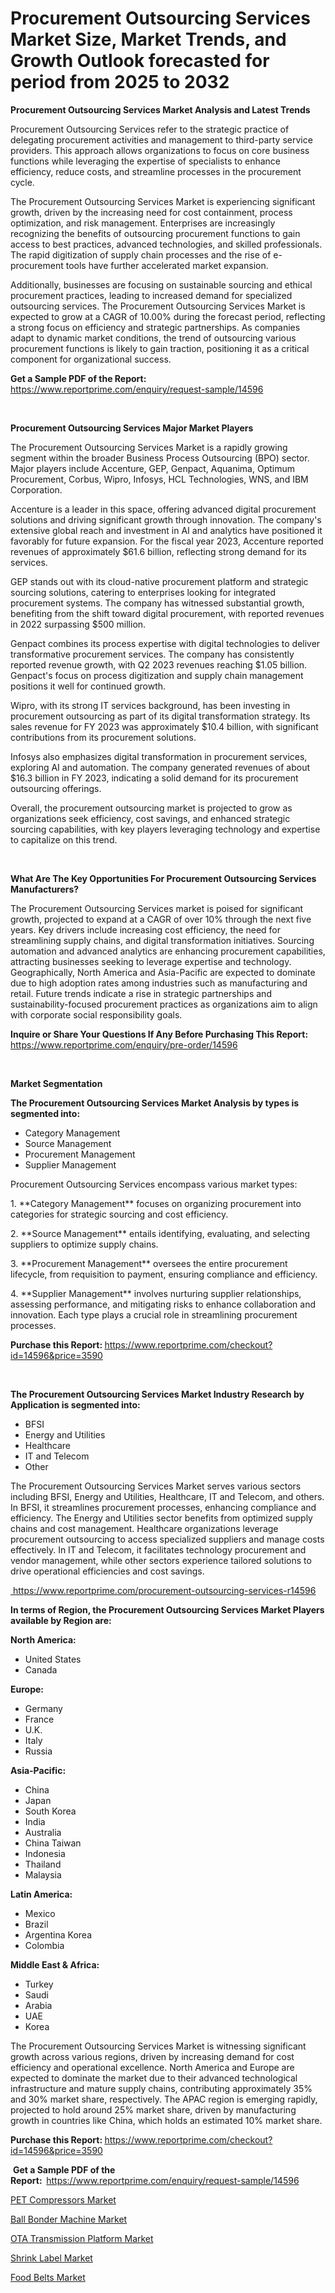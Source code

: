 <p><h1>Procurement Outsourcing Services Market Size, Market Trends, and Growth Outlook forecasted for period from 2025 to 2032</h1></p><p><strong>Procurement Outsourcing Services Market Analysis and Latest Trends</strong></p>
<p><p>Procurement Outsourcing Services refer to the strategic practice of delegating procurement activities and management to third-party service providers. This approach allows organizations to focus on core business functions while leveraging the expertise of specialists to enhance efficiency, reduce costs, and streamline processes in the procurement cycle.</p><p>The Procurement Outsourcing Services Market is experiencing significant growth, driven by the increasing need for cost containment, process optimization, and risk management. Enterprises are increasingly recognizing the benefits of outsourcing procurement functions to gain access to best practices, advanced technologies, and skilled professionals. The rapid digitization of supply chain processes and the rise of e-procurement tools have further accelerated market expansion.</p><p>Additionally, businesses are focusing on sustainable sourcing and ethical procurement practices, leading to increased demand for specialized outsourcing services. The Procurement Outsourcing Services Market is expected to grow at a CAGR of 10.00% during the forecast period, reflecting a strong focus on efficiency and strategic partnerships. As companies adapt to dynamic market conditions, the trend of outsourcing various procurement functions is likely to gain traction, positioning it as a critical component for organizational success.</p></p>
<p><strong>Get a Sample PDF of the Report:&nbsp;</strong> <a href="https://www.reportprime.com/enquiry/request-sample/14596?utm_campaign=2290&utm_medium=2&utm_source=Github&utm_content=ia&utm_term=20032025&utm_id=procurement-outsourcing-services">https://www.reportprime.com/enquiry/request-sample/14596</a></p>
<p>&nbsp;</p>
<p><strong>Procurement Outsourcing Services Major Market Players</strong></p>
<p><p>The Procurement Outsourcing Services Market is a rapidly growing segment within the broader Business Process Outsourcing (BPO) sector. Major players include Accenture, GEP, Genpact, Aquanima, Optimum Procurement, Corbus, Wipro, Infosys, HCL Technologies, WNS, and IBM Corporation. </p><p>Accenture is a leader in this space, offering advanced digital procurement solutions and driving significant growth through innovation. The company's extensive global reach and investment in AI and analytics have positioned it favorably for future expansion. For the fiscal year 2023, Accenture reported revenues of approximately $61.6 billion, reflecting strong demand for its services.</p><p>GEP stands out with its cloud-native procurement platform and strategic sourcing solutions, catering to enterprises looking for integrated procurement systems. The company has witnessed substantial growth, benefiting from the shift toward digital procurement, with reported revenues in 2022 surpassing $500 million.</p><p>Genpact combines its process expertise with digital technologies to deliver transformative procurement services. The company has consistently reported revenue growth, with Q2 2023 revenues reaching $1.05 billion. Genpact's focus on process digitization and supply chain management positions it well for continued growth.</p><p>Wipro, with its strong IT services background, has been investing in procurement outsourcing as part of its digital transformation strategy. Its sales revenue for FY 2023 was approximately $10.4 billion, with significant contributions from its procurement solutions.</p><p>Infosys also emphasizes digital transformation in procurement services, exploring AI and automation. The company generated revenues of about $16.3 billion in FY 2023, indicating a solid demand for its procurement outsourcing offerings.</p><p>Overall, the procurement outsourcing market is projected to grow as organizations seek efficiency, cost savings, and enhanced strategic sourcing capabilities, with key players leveraging technology and expertise to capitalize on this trend.</p></p>
<p>&nbsp;</p>
<p><strong>What Are The Key Opportunities For Procurement Outsourcing Services Manufacturers?</strong></p>
<p><p>The Procurement Outsourcing Services market is poised for significant growth, projected to expand at a CAGR of over 10% through the next five years. Key drivers include increasing cost efficiency, the need for streamlining supply chains, and digital transformation initiatives. Sourcing automation and advanced analytics are enhancing procurement capabilities, attracting businesses seeking to leverage expertise and technology. Geographically, North America and Asia-Pacific are expected to dominate due to high adoption rates among industries such as manufacturing and retail. Future trends indicate a rise in strategic partnerships and sustainability-focused procurement practices as organizations aim to align with corporate social responsibility goals.</p></p>
<p><strong>Inquire or Share Your Questions If Any Before Purchasing This Report:</strong> <a href="https://www.reportprime.com/enquiry/pre-order/14596?utm_campaign=2290&utm_medium=2&utm_source=Github&utm_content=ia&utm_term=20032025&utm_id=procurement-outsourcing-services">https://www.reportprime.com/enquiry/pre-order/14596</a></p>
<p>&nbsp;</p>
<p><strong>Market Segmentation</strong></p>
<p><strong>The Procurement Outsourcing Services Market Analysis by types is segmented into:</strong></p>
<p><ul><li>Category Management</li><li>Source Management</li><li>Procurement Management</li><li>Supplier Management</li></ul></p>
<p><p>Procurement Outsourcing Services encompass various market types: </p><p>1. **Category Management** focuses on organizing procurement into categories for strategic sourcing and cost efficiency. </p><p>2. **Source Management** entails identifying, evaluating, and selecting suppliers to optimize supply chains. </p><p>3. **Procurement Management** oversees the entire procurement lifecycle, from requisition to payment, ensuring compliance and efficiency. </p><p>4. **Supplier Management** involves nurturing supplier relationships, assessing performance, and mitigating risks to enhance collaboration and innovation. Each type plays a crucial role in streamlining procurement processes.</p></p>
<p><strong>Purchase this Report:&nbsp;</strong><a href="https://www.reportprime.com/checkout?id=14596&price=3590&utm_campaign=2290&utm_medium=2&utm_source=Github&utm_content=ia&utm_term=20032025&utm_id=procurement-outsourcing-services">https://www.reportprime.com/checkout?id=14596&price=3590</a></p>
<p>&nbsp;</p>
<p><strong>The Procurement Outsourcing Services Market Industry Research by Application is segmented into:</strong></p>
<p><ul><li>BFSI</li><li>Energy and Utilities</li><li>Healthcare</li><li>IT and Telecom</li><li>Other</li></ul></p>
<p><p>The Procurement Outsourcing Services Market serves various sectors including BFSI, Energy and Utilities, Healthcare, IT and Telecom, and others. In BFSI, it streamlines procurement processes, enhancing compliance and efficiency. The Energy and Utilities sector benefits from optimized supply chains and cost management. Healthcare organizations leverage procurement outsourcing to access specialized suppliers and manage costs effectively. In IT and Telecom, it facilitates technology procurement and vendor management, while other sectors experience tailored solutions to drive operational efficiencies and cost savings.</p></p>
<p><a href="https://www.reportprime.com/procurement-outsourcing-services-r14596?utm_campaign=2290&utm_medium=2&utm_source=Github&utm_content=ia&utm_term=20032025&utm_id=procurement-outsourcing-services">&nbsp;https://www.reportprime.com/procurement-outsourcing-services-r14596</a></p>
<p><strong>In terms of Region, the Procurement Outsourcing Services Market Players available by Region are:</strong></p>
<p>
    <p> <strong> North America: </strong>
        <ul>
            <li>United States</li>
            <li>Canada</li>
        </ul>
        </p> 
    <p> <strong> Europe: </strong>
        <ul>
            <li>Germany</li>
            <li>France</li>
            <li>U.K.</li>
            <li>Italy</li>
            <li>Russia</li>
        </ul>
        </p> 
    <p> <strong> Asia-Pacific: </strong>
        <ul>
            <li>China</li>
            <li>Japan</li>
            <li>South Korea</li>
            <li>India</li>
            <li>Australia</li>
            <li>China Taiwan</li>
            <li>Indonesia</li>
            <li>Thailand</li>
            <li>Malaysia</li>
        </ul>
        </p> 
    <p> <strong> Latin America: </strong>
        <ul>
            <li>Mexico</li>
            <li>Brazil</li>
            <li>Argentina Korea</li>
            <li>Colombia</li>
        </ul>
        </p> 
    <p> <strong> Middle East & Africa: </strong>
        <ul>
            <li>Turkey</li>
            <li>Saudi</li>
            <li>Arabia</li>
            <li>UAE</li>
            <li>Korea</li>
        </ul>
    </p>
    </p>
<p><p>The Procurement Outsourcing Services Market is witnessing significant growth across various regions, driven by increasing demand for cost efficiency and operational excellence. North America and Europe are expected to dominate the market due to their advanced technological infrastructure and mature supply chains, contributing approximately 35% and 30% market share, respectively. The APAC region is emerging rapidly, projected to hold around 25% market share, driven by manufacturing growth in countries like China, which holds an estimated 10% market share.</p></p>
<p><strong>Purchase this Report: </strong><a href="https://www.reportprime.com/checkout?id=14596&price=3590&utm_campaign=2290&utm_medium=2&utm_source=Github&utm_content=ia&utm_term=20032025&utm_id=procurement-outsourcing-services">https://www.reportprime.com/checkout?id=14596&price=3590</a></p>
<p>&nbsp;<strong>Get a Sample PDF of the Report:&nbsp;&nbsp;</strong><a href="https://www.reportprime.com/enquiry/request-sample/14596?utm_campaign=2290&utm_medium=2&utm_source=Github&utm_content=ia&utm_term=20032025&utm_id=procurement-outsourcing-services">https://www.reportprime.com/enquiry/request-sample/14596</a></p>
<p><strong></strong></p>
<p><p><a href="https://www.linkedin.com/pulse/pet-compressors-market-strategic-insights-product-hp0je?utm_campaign=2290&utm_medium=2&utm_source=Github&utm_content=ia&utm_term=20032025&utm_id=procurement-outsourcing-services">PET Compressors Market</a></p><p><a href="https://www.linkedin.com/pulse/competitive-landscape-ball-bonder-machine-market-strong-famje?utm_campaign=2290&utm_medium=2&utm_source=Github&utm_content=ia&utm_term=20032025&utm_id=procurement-outsourcing-services">Ball Bonder Machine Market</a></p><p><a href="https://github.com/ranewknaller/Market-Research-Report-List-1/blob/main/ota-transmission-platform-market.md?utm_campaign=2290&utm_medium=2&utm_source=Github&utm_content=ia&utm_term=20032025&utm_id=procurement-outsourcing-services">OTA Transmission Platform Market</a></p><p><a href="https://github.com/alawnhvicay/Market-Research-Report-List-1/blob/main/shrink-label-market.md?utm_campaign=2290&utm_medium=2&utm_source=Github&utm_content=ia&utm_term=20032025&utm_id=procurement-outsourcing-services">Shrink Label Market</a></p><p><a href="https://www.linkedin.com/pulse/growth-forecast-food-belts-industry-projected-68-cagr-from-sejje?utm_campaign=2290&utm_medium=2&utm_source=Github&utm_content=ia&utm_term=20032025&utm_id=procurement-outsourcing-services">Food Belts Market</a></p></p>
